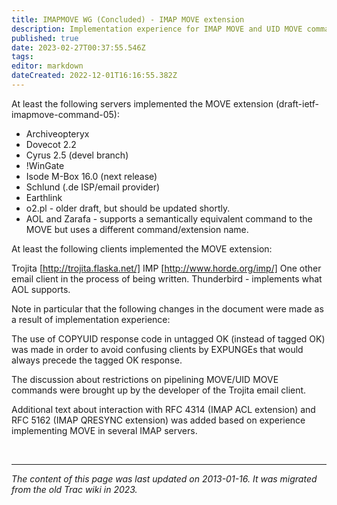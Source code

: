 ```yaml
---
title: IMAPMOVE WG (Concluded) - IMAP MOVE extension
description: Implementation experience for IMAP MOVE and UID MOVE commands
published: true
date: 2023-02-27T00:37:55.546Z
tags: 
editor: markdown
dateCreated: 2022-12-01T16:16:55.382Z
---
```


At least the following servers implemented the MOVE extension (draft-ietf-imapmove-command-05):

- Archiveopteryx
- Dovecot 2.2
- Cyrus 2.5 (devel branch)
- !WinGate
- Isode M-Box 16.0 (next release)
- Schlund (.de ISP/email provider)
- Earthlink
- o2.pl - older draft, but should be updated shortly.
- AOL and Zarafa - supports a semantically equivalent command to the MOVE but uses a different command/extension name.

At least the following clients implemented the MOVE extension:

Trojita [http://trojita.flaska.net/]
IMP [http://www.horde.org/imp/]
One other email client in the process of being written.
Thunderbird - implements what AOL supports.


Note in particular that the following changes in the document were made as a
result of implementation experience:

The use of COPYUID response code in untagged OK (instead of tagged OK) was made in order to avoid confusing clients by EXPUNGEs that would always precede the tagged OK response.

The discussion about restrictions on pipelining MOVE/UID MOVE commands were brought up
by the developer of the Trojita email client.

Additional text about interaction with RFC 4314 (IMAP ACL extension) and RFC 5162 (IMAP QRESYNC extension) was added based on experience implementing MOVE in several IMAP servers.

&nbsp;
&nbsp;
&nbsp;

---

*The content of this page was last updated on 2013-01-16. It was migrated from the old Trac wiki in 2023.*
